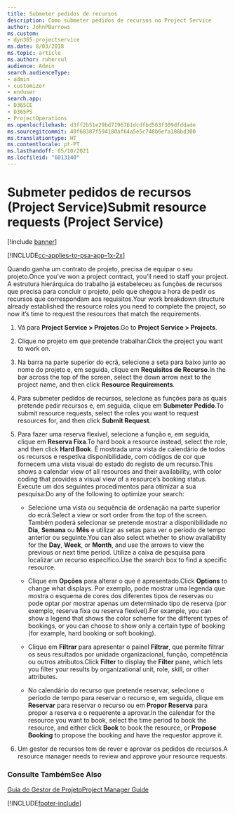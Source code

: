 ```yaml
---
title: Submeter pedidos de recursos
description: Como submeter pedidos de recursos no Project Service
author: JohnPBurrows
ms.custom:
- dyn365-projectservice
ms.date: 8/03/2018
ms.topic: article
ms.author: ruhercul
audience: Admin
search.audienceType:
- admin
- customizer
- enduser
search.app:
- D365CE
- D365PS
- ProjectOperations
ms.openlocfilehash: d3ff2b51e29bd7196761dcdfbd563f309dfddade
ms.sourcegitcommit: 40f68387f594180af64a5e5c748b6efa188bd300
ms.translationtype: HT
ms.contentlocale: pt-PT
ms.lasthandoff: 05/10/2021
ms.locfileid: "6013140"
---
```

# <a name="submit-resource-requests-project-service"></a><span data-ttu-id="a5d61-103">Submeter pedidos de recursos (Project Service)</span><span class="sxs-lookup"><span data-stu-id="a5d61-103">Submit resource requests (Project Service)</span></span>

[!include [banner](../includes/psa-now-project-operations.md)]

[!INCLUDE[cc-applies-to-psa-app-1x-2x](../includes/cc-applies-to-psa-app-1x-2x.md)]

<span data-ttu-id="a5d61-104">Quando ganha um contrato de projeto, precisa de equipar o seu projeto.</span><span class="sxs-lookup"><span data-stu-id="a5d61-104">Once you’ve won a project contract, you’ll need to staff your project.</span></span> <span data-ttu-id="a5d61-105">A estrutura hierárquica do trabalho já estabeleceu as funções de recursos que precisa para concluir o projeto, pelo que chegou a hora de pedir os recursos que correspondam aos requisitos.</span><span class="sxs-lookup"><span data-stu-id="a5d61-105">Your work breakdown structure already established the resource roles you need to complete the project, so now it’s time to request the resources that match the requirements.</span></span>  
  
1.  <span data-ttu-id="a5d61-106">Vá para **Project Service > Projetos**.</span><span class="sxs-lookup"><span data-stu-id="a5d61-106">Go to **Project Service > Projects**.</span></span>  
  
2.  <span data-ttu-id="a5d61-107">Clique no projeto em que pretende trabalhar.</span><span class="sxs-lookup"><span data-stu-id="a5d61-107">Click the project you want to work on.</span></span>  
  
3.  <span data-ttu-id="a5d61-108">Na barra na parte superior do ecrã, selecione a seta para baixo junto ao nome do projeto e, em seguida, clique em **Requisitos de Recurso**.</span><span class="sxs-lookup"><span data-stu-id="a5d61-108">In the bar across the top of the screen, select the down arrow next to the project name, and then click **Resource Requirements**.</span></span>  
  
4.  <span data-ttu-id="a5d61-109">Para submeter pedidos de recursos, selecione as funções para as quais pretende pedir recursos e, em seguida, clique em **Submeter Pedido**.</span><span class="sxs-lookup"><span data-stu-id="a5d61-109">To submit resource requests, select the roles you want to request resources for, and then click **Submit Request**.</span></span>  
  
5.  <span data-ttu-id="a5d61-110">Para fazer uma reserva flexível, selecione a função e, em seguida, clique em **Reserva Fixa**.</span><span class="sxs-lookup"><span data-stu-id="a5d61-110">To hard book a resource instead, select the role, and then click **Hard Book**.</span></span> <span data-ttu-id="a5d61-111">É mostrada uma vista de calendário de todos os recursos e respetiva disponibilidade, com códigos de cor que fornecem uma vista visual do estado do registo de um recurso.</span><span class="sxs-lookup"><span data-stu-id="a5d61-111">This shows a calendar view of all resources and their availability, with color coding that provides a visual view of a resource’s booking status.</span></span> <span data-ttu-id="a5d61-112">Execute um dos seguintes procedimentos para otimizar a sua pesquisa:</span><span class="sxs-lookup"><span data-stu-id="a5d61-112">Do any of the following to optimize your search:</span></span>  
  
    -   <span data-ttu-id="a5d61-113">Selecione uma vista ou sequência de ordenação na parte superior do ecrã.</span><span class="sxs-lookup"><span data-stu-id="a5d61-113">Select a view or sort order from the top of the screen.</span></span> <span data-ttu-id="a5d61-114">Também poderá selecionar se pretende mostrar a disponibilidade no **Dia**, **Semana** ou **Mês** e utilizar as setas para ver o período de tempo anterior ou seguinte.</span><span class="sxs-lookup"><span data-stu-id="a5d61-114">You can also select whether to show availability for the **Day**, **Week**, or **Month**, and use the arrows to view the previous or next time period.</span></span> <span data-ttu-id="a5d61-115">Utilize a caixa de pesquisa para localizar um recurso específico.</span><span class="sxs-lookup"><span data-stu-id="a5d61-115">Use the search box to find a specific resource.</span></span>  
  
    -   <span data-ttu-id="a5d61-116">Clique em **Opções** para alterar o que é apresentado.</span><span class="sxs-lookup"><span data-stu-id="a5d61-116">Click **Options** to change what displays.</span></span> <span data-ttu-id="a5d61-117">Por exemplo, pode mostrar uma legenda que mostra o esquema de cores dos diferentes tipos de reservas ou pode optar por mostrar apenas um determinado tipo de reserva (por exemplo, reserva fixa ou reserva flexível).</span><span class="sxs-lookup"><span data-stu-id="a5d61-117">For example, you can show a legend that shows the color scheme for the different types of bookings, or you can choose to show only a certain type of booking (for example, hard booking or soft booking).</span></span>  
  
    -   <span data-ttu-id="a5d61-118">Clique em **Filtrar** para apresentar o painel **Filtrar**, que permite filtrar os seus resultados por unidade organizacional, função, competência ou outros atributos.</span><span class="sxs-lookup"><span data-stu-id="a5d61-118">Click **Filter** to display the **Filter** pane, which lets you filter your results by organizational unit, role, skill, or other attributes.</span></span>  
  
    -   <span data-ttu-id="a5d61-119">No calendário do recurso que pretende reservar, selecione o período de tempo para reservar o recurso e, em seguida, clique em **Reservar** para reservar o recurso ou em **Propor Reserva** para propor a reserva e o requerente a aprovar.</span><span class="sxs-lookup"><span data-stu-id="a5d61-119">In the calendar for the resource you want to book, select the time period to book the resource, and either click **Book** to book the resource, or **Propose Booking** to propose the booking and have the requestor approve it.</span></span>  
  
6.  <span data-ttu-id="a5d61-120">Um gestor de recursos tem de rever e aprovar os pedidos de recursos.</span><span class="sxs-lookup"><span data-stu-id="a5d61-120">A resource manager needs to review and approve your resource requests.</span></span>  
  
### <a name="see-also"></a><span data-ttu-id="a5d61-121">Consulte Também</span><span class="sxs-lookup"><span data-stu-id="a5d61-121">See Also</span></span>  
 [<span data-ttu-id="a5d61-122">Guia do Gestor de Projeto</span><span class="sxs-lookup"><span data-stu-id="a5d61-122">Project Manager Guide</span></span>](../psa/project-manager-guide.md)


[!INCLUDE[footer-include](../includes/footer-banner.md)]